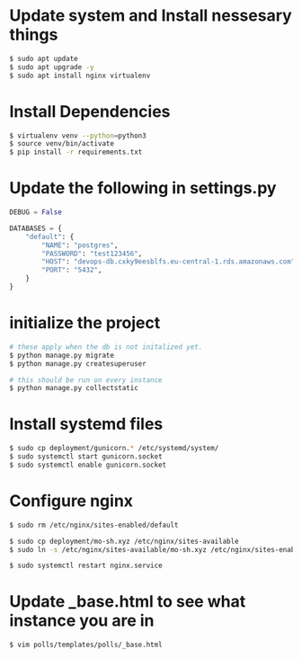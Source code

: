 # Update system and Install nessesary things

```bash
$ sudo apt update
$ sudo apt upgrade -y
$ sudo apt install nginx virtualenv
```

# Install Dependencies

```bash
$ virtualenv venv --python=python3
$ source venv/bin/activate
$ pip install -r requirements.txt
```

# Update the following in settings.py

```python
DEBUG = False

DATABASES = {
    "default": {
        "NAME": "postgres",
        "PASSWORD": "test123456",
        "HOST": "devops-db.cxky9eesblfs.eu-central-1.rds.amazonaws.com",
        "PORT": "5432",
    }
}
```

# initialize the project

```bash
# these apply when the db is not initalized yet.
$ python manage.py migrate
$ python manage.py createsuperuser

# this should be run on every instance
$ python manage.py collectstatic
```

# Install systemd files

```bash
$ sudo cp deployment/gunicorn.* /etc/systemd/system/
$ sudo systemctl start gunicorn.socket
$ sudo systemctl enable gunicorn.socket
```

# Configure nginx

```bash
$ sudo rm /etc/nginx/sites-enabled/default

$ sudo cp deployment/mo-sh.xyz /etc/nginx/sites-available
$ sudo ln -s /etc/nginx/sites-available/mo-sh.xyz /etc/nginx/sites-enabled

$ sudo systemctl restart nginx.service
```

# Update _base.html to see what instance you are in

```bash
$ vim polls/templates/polls/_base.html
```